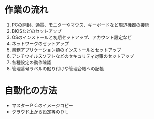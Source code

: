 # 作業の流れ

1. PCの開封、通電、モニターやマウス、キーボードなど周辺機器の接続
1. BIOSなどのセットアップ
1. OSのインストールと初期セットアップ、アカウント設定など
1. ネットワークのセットアップ
1. 業務アプリケーション類のインストールとセットアップ
1. アンチウイルスソフトなどのセキュリティ対策のセットアップ
1. 各種設定の動作確認
1. 管理番号ラベルの貼り付けや管理台帳への記帳

# 自動化の方法
* マスターＰＣのイメージコピー
* クラウド上から設定等のＤＬ
